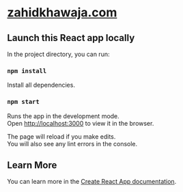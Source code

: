 [zahidkhawaja.com](https://zahidkhawaja.com)
==============

## Launch this React app locally

In the project directory, you can run:

### `npm install`

Install all dependencies.

### `npm start`

Runs the app in the development mode.<br />
Open [http://localhost:3000](http://localhost:3000) to view it in the browser.

The page will reload if you make edits.<br />
You will also see any lint errors in the console.

## Learn More

You can learn more in the [Create React App documentation](https://facebook.github.io/create-react-app/docs/getting-started).